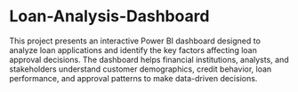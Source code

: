 # Loan-Analysis-Dashboard
This project presents an interactive Power BI dashboard designed to analyze loan applications and identify the key factors affecting loan approval decisions. The dashboard helps financial institutions, analysts, and stakeholders understand customer demographics, credit behavior, loan performance, and approval patterns to make data-driven decisions.
